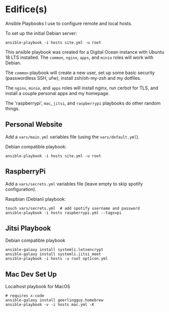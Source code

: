 # Edifice(s)

Ansible Playbooks I use to configure remote and local hosts.

To set up the initial Debian server:

    ansible-playbook -i hosts site.yml -u root

This ansible playbook was created for a Digital Ocean instance with Ubuntu 18 LTS installed. The `common`, `nginx`, `apps`, and `minio` roles will work with Debian.

The `common` playbook will create a new user, set up some basic security (passwordless SSH, ufw), install zsh/oh-my-zsh and my dotfiles.

The `nginx`, `minio`, and `apps` roles will install nginx, run cerbot for TLS, and install a couple personal apps and my homepage.

The 'raspberrypi', `mac`, `jitsi`, and `raspberrypi` playbooks do other random things.

## Personal Website

Add a `vars/main.yml` variables file (using the `vars/default.yml`).

Debian compatible playbook:

    ansible-playbook -i hosts site.yml -u root

## RaspberryPi

Add a `vars/secrets.yml` variables file (leave empty to skip spotify configuration).

Raspbian (Debian) playbook:

    touch vars/secrets.yml  # add spotify username and password
    ansible-playbook -i hosts raspberrypi.yml --tags=pi

## Jitsi Playbook

Debian compatible playbook

    ansible-galaxy install systemli.letsencrypt
    ansible-galaxy install systemli.jitsi_meet
    ansible-playbook -i hosts -u root opticon.yml

## Mac Dev Set Up

Localhost playbook for MacOS

    # requires x-code
    ansible-galaxy install geerlingguy.homebrew
    ansible-playbook -v -i hosts mac.yml -K
